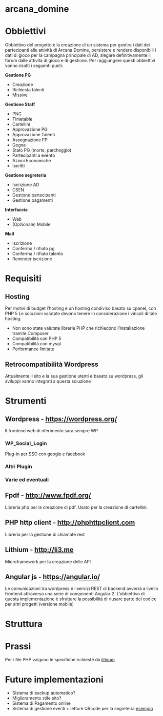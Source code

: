 # arcana_domine

# Obbiettivi

Obbiettivo del progetto è la creazione di un sistema per gestire i dati dei partecipanti alle attività di Arcana Domine, persistere e rendere disponibili i dati di gioco per la campagna principale di AD, slegare definitivamente il forum dalle attività di gioco e di gestione.
Per raggiungere questi obbiettivi vanno risolti i seguenti punti:

**Gestione PG**
*	Creazione
*	Richiesta talenti
*	Missive

**Gestione Staff**
*	PNG
*	Timetable
*	Cartellini
*	Approvazione PG
*	Approvazione Talenti
*	Assegnazione PP
*	Gogna
*	Stato PG (morte, parcheggio)
*	Partecipanti a evento
*	Azioni Economiche
*	Iscritti

**Gestione segreteria**
*	Iscrizione AD
*	CSEN 
*	Gestione partecipanti
*	Gestione pagamenti

**Interfaccia**
*	Web
*	(Opzionale) Mobile 

**Mail** 
*	Iscrizione
*	Conferma / rifiuto pg
*	Conferma / rifiuto talento
*	Reminder iscrizione




# Requisiti

## Hosting
Per motivi di budget l’hosting è un hosting condiviso basato su cpanel, con PHP 5
Le soluzioni valutate devono tenere in considerazione i vincoli di tale hosting.
*	Non sono state valutate librerie PHP che richiedono l’installazione tramite Composer
*	Compatibilità con PHP 5
*	Compatibilità con mysql
*	Performance limitate

## Retrocompatibilità Wordpress
Attualmente il sito e la sua gestione utenti è basato su wordpress, gli sviluppi vanno integrati a questa soluzione

# Strumenti

## Wordpress - https://wordpress.org/
Il frontend web di riferimento sarà sempre WP
###	WP_Social_Login 
Plug-in per SSO con google e facebook
###	Altri Plugin
###	Varie ed eventuali

## Fpdf - http://www.fpdf.org/
Libreria php per la creazione di pdf. Usato per la creazione di cartellini.

## PHP http client - http://phphttpclient.com
Libreria per la gestione di chiamate rest

## Lithium - http://li3.me
Microframework per la creazione delle API

## Angular js - https://angular.io/
Le comunicazioni tra wordpress e i servizi REST di backend avverrà a livello frontend attraverso una serie di componenti Angular 2. L’obbiettivo di questa implementazione è sfruttare la possibilità di riusare parte del codice per altri progetti (versione mobile)

# Struttura

 
# Prassi
Per i file PHP valgono le specifiche richieste da [lithium](http://li3.me/docs/book/specs/1.x/)


# Future implementazioni

* Sistema di backup automatico?
* Miglioramento stile sito?
* Sistema di Pagamento online
* Sistema di gestione eventi + lettore QRcode per la segreteria [esempio](https://wordpress.org/plugins/easy-paypal-events-tickets/)

